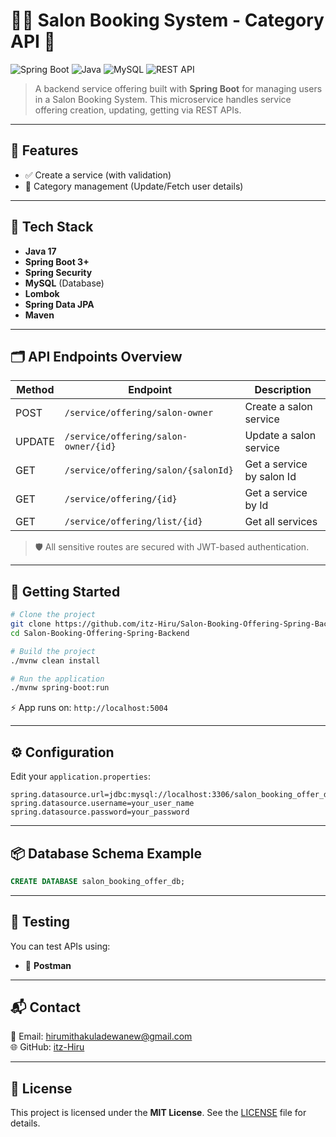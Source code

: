 
# 💇‍♀️ Salon Booking System - Category API 💼

![Spring Boot](https://img.shields.io/badge/Spring_Boot-6DB33F?style=for-the-badge&logo=spring-boot&logoColor=white)
![Java](https://img.shields.io/badge/Java-ED8B00?style=for-the-badge&logo=java&logoColor=white)
![MySQL](https://img.shields.io/badge/MySQL-00758F?style=for-the-badge&logo=mysql&logoColor=white)
![REST API](https://img.shields.io/badge/REST%20API-005571?style=for-the-badge&logo=protocols&logoColor=white)

> A backend service offering built with **Spring Boot** for managing users in a Salon Booking System. This microservice handles service offering creation, updating, getting via REST APIs.

---

## 🚀 Features

- ✅ Create a service (with validation)
- 🧑 Category management (Update/Fetch user details)

---

## 🧰 Tech Stack

- **Java 17**
- **Spring Boot 3+**
- **Spring Security**
- **MySQL** (Database)
- **Lombok**
- **Spring Data JPA**
- **Maven**

---

## 🗂️ API Endpoints Overview

| Method | Endpoint                             | Description                   |
|--------|--------------------------------------|-------------------------------|
| POST   | `/service/offering/salon-owner`      | Create a salon service        |
| UPDATE | `/service/offering/salon-owner/{id}` | Update a salon service        |
| GET    | `/service/offering/salon/{salonId}`  | Get a service by salon Id     |
| GET    | `/service/offering/{id}`             | Get a service by Id           |
| GET    | `/service/offering/list/{id}`        | Get all services              |

> 🛡️ All sensitive routes are secured with JWT-based authentication.

---

## 🏁 Getting Started

```bash
# Clone the project
git clone https://github.com/itz-Hiru/Salon-Booking-Offering-Spring-Backend.git
cd Salon-Booking-Offering-Spring-Backend

# Build the project
./mvnw clean install

# Run the application
./mvnw spring-boot:run
```

⚡ App runs on: `http://localhost:5004`

---

## ⚙️ Configuration

Edit your `application.properties`:

```properties
spring.datasource.url=jdbc:mysql://localhost:3306/salon_booking_offer_db
spring.datasource.username=your_user_name
spring.datasource.password=your_password
```

---

## 📦 Database Schema Example

```sql
CREATE DATABASE salon_booking_offer_db;
```

---

## 🧪 Testing

You can test APIs using:
- 🧪 **Postman**

---

## 📬 Contact

📧 Email: hirumithakuladewanew@gmail.com  
🌐 GitHub: [itz-Hiru](https://github.com/itz-Hiru)

---

## 📄 License

This project is licensed under the **MIT License**. See the [LICENSE](./LICENSE) file for details.
